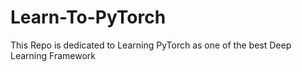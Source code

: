 # Learn-To-PyTorch
This Repo is dedicated to Learning PyTorch as one of the best Deep Learning Framework
